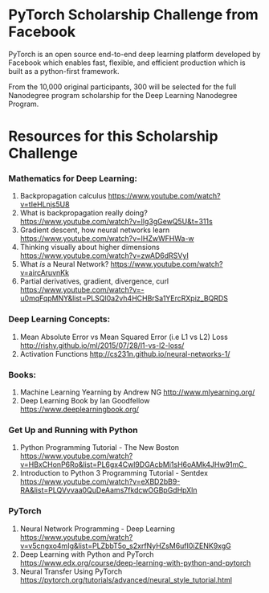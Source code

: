 # PyTorch Scholarship Challenge from Facebook

PyTorch is an open source end-to-end deep learning platform developed by Facebook which enables fast, flexible, and efficient production which is built as a python-first framework.

From the 10,000 original participants, 300 will be selected for the full Nanodegree program scholarship for the Deep Learning Nanodegree Program. 

# Resources for this Scholarship Challenge

### Mathematics for Deep Learning:
1. Backpropagation calculus https://www.youtube.com/watch?v=tIeHLnjs5U8
2. What is backpropagation really doing? https://www.youtube.com/watch?v=Ilg3gGewQ5U&t=311s
3. Gradient descent, how neural networks learn https://www.youtube.com/watch?v=IHZwWFHWa-w
4. Thinking visually about higher dimensions https://www.youtube.com/watch?v=zwAD6dRSVyI
5. What *is* a Neural Network? https://www.youtube.com/watch?v=aircAruvnKk
6. Partial derivatives, gradient, divergence, curl https://www.youtube.com/watch?v=-u0mqFqpMNY&list=PLSQl0a2vh4HCHBrSa1YErcRXpiz_BQRDS

### Deep Learning Concepts:
1. Mean Absolute Error vs Mean Squared Error (i.e L1 vs L2) Loss http://rishy.github.io/ml/2015/07/28/l1-vs-l2-loss/
2. Activation Functions http://cs231n.github.io/neural-networks-1/

### Books:
1. Machine Learning Yearning by Andrew NG http://www.mlyearning.org/
2. Deep Learning Book by Ian Goodfellow https://www.deeplearningbook.org/

### Get Up and Running with Python
1. Python Programming Tutorial - The New Boston https://www.youtube.com/watch?v=HBxCHonP6Ro&list=PL6gx4Cwl9DGAcbMi1sH6oAMk4JHw91mC_
2. Introduction to Python 3 Programming Tutorial - Sentdex https://www.youtube.com/watch?v=eXBD2bB9-RA&list=PLQVvvaa0QuDeAams7fkdcwOGBpGdHpXln

### PyTorch
1. Neural Network Programming - Deep Learning https://www.youtube.com/watch?v=v5cngxo4mIg&list=PLZbbT5o_s2xrfNyHZsM6ufI0iZENK9xgG
2. Deep Learning with Python and PyTorch https://www.edx.org/course/deep-learning-with-python-and-pytorch
3. Neural Transfer Using PyTorch https://pytorch.org/tutorials/advanced/neural_style_tutorial.html
